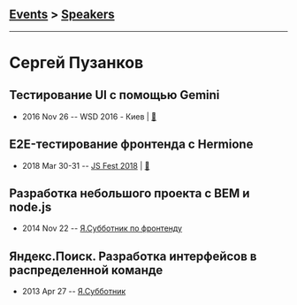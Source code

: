 ## [Events](../README.md) > [Speakers](../speakers.md)
---

# Сергей Пузанков

## Тестирование UI с помощью Gemini
- 2016 Nov 26 -- WSD 2016 - Киев  | [:notebook:](https://wsd.events/2016/11/26/pres/ui-testing.pdf)  
## E2E-тестирование фронтенда c Hermione
- 2018 Mar 30-31 -- [JS Fest 2018](https://www.youtube.com/watch?v=ckH0Y7srkdU)  | [:notebook:](https://www.slideshare.net/JSFestUA/js-fest-2018-e2e-c-hermione)  
## Разработка небольшого проекта c BEM и node.js
- 2014 Nov 22 -- [Я.Субботник по фронтенду](https://events.yandex.ru/lib/talks/2590/)    
## Яндекс.Поиск. Разработка интерфейсов в распределенной команде
- 2013 Apr 27 -- [Я.Субботник](https://events.yandex.ru/lib/talks/842/)    
